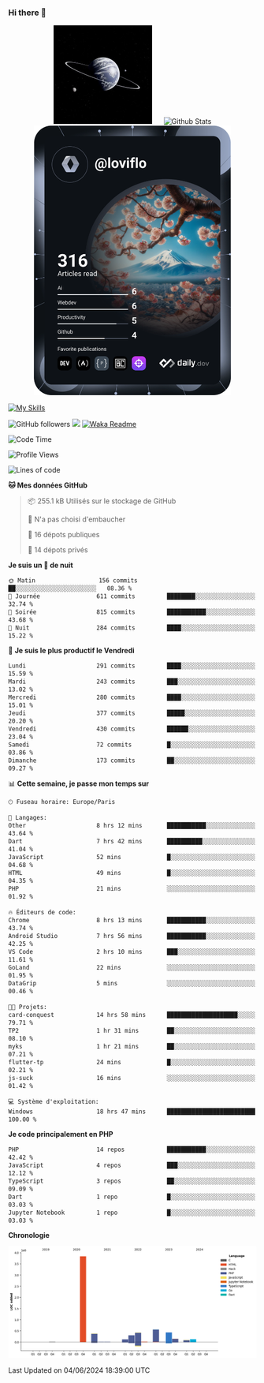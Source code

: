 ### Hi there 👋

<p align="center">
  <img src="https://github.com/Loviflo/Loviflo/blob/main/img/portrait.jpg" alt="Loviflo" height="200" style="margin-right: 20px"/>
  <img src="https://github-readme-stats.vercel.app/api?username=Loviflo&show_icons=true&theme=graywhite" alt="Github Stats" />
  <a href="https://app.daily.dev/loviflo"><img src="https://github.com/loviflo/loviflo/blob/main/devcard.svg" width="400" alt="Loviflo's Dev Card"/></a>
</p>

[![My Skills](https://skillicons.dev/icons?i=php,laravel,symfony,dotnet,cs,nodejs,mysql,postgres,js,ts,html,css,sass,angular,react,electron,docker,webpack,vscode,figma,git,github,gitlab,nginx,postman&perline=5)](https://skillicons.dev)

![GitHub followers](https://img.shields.io/github/followers/Loviflo?label=Follow&style=social)
![](https://visitor-badge.glitch.me/badge?page_id=Loviflo.Loviflo)
[![Waka Readme](https://github.com/Loviflo/Loviflo/actions/workflows/update-stats.yml/badge.svg)](https://github.com/Loviflo/Loviflo/actions/workflows/update-stats.yml)

<!--START_SECTION:waka-->
![Code Time](http://img.shields.io/badge/Code%20Time-2%2C144%20hrs%202%20mins-blue)

![Profile Views](http://img.shields.io/badge/Vues%20du%20profil-0-blue)

![Lines of code](https://img.shields.io/badge/Depuis%20Hello%20World%2C%20j%27ai%20%C3%A9crit-6.4%20million%20Lignes%20de%20code-blue)

**🐱 Mes données GitHub** 

> 📦 255.1 kB Utilisés sur le stockage de GitHub 
 > 
> 🚫 N'a pas choisi d'embaucher
 > 
> 📜 16 dépots publiques 
 > 
> 🔑 14 dépots privés 
 > 
**Je suis un 🦉 de nuit** 

```text
🌞 Matin                  156 commits         ██░░░░░░░░░░░░░░░░░░░░░░░   08.36 % 
🌆 Journée                611 commits         ████████░░░░░░░░░░░░░░░░░   32.74 % 
🌃 Soirée                 815 commits         ███████████░░░░░░░░░░░░░░   43.68 % 
🌙 Nuit                   284 commits         ████░░░░░░░░░░░░░░░░░░░░░   15.22 % 
```
📅 **Je suis le plus productif le Vendredi** 

```text
Lundi                    291 commits         ████░░░░░░░░░░░░░░░░░░░░░   15.59 % 
Mardi                    243 commits         ███░░░░░░░░░░░░░░░░░░░░░░   13.02 % 
Mercredi                 280 commits         ████░░░░░░░░░░░░░░░░░░░░░   15.01 % 
Jeudi                    377 commits         █████░░░░░░░░░░░░░░░░░░░░   20.20 % 
Vendredi                 430 commits         ██████░░░░░░░░░░░░░░░░░░░   23.04 % 
Samedi                   72 commits          █░░░░░░░░░░░░░░░░░░░░░░░░   03.86 % 
Dimanche                 173 commits         ██░░░░░░░░░░░░░░░░░░░░░░░   09.27 % 
```


📊 **Cette semaine, je passe mon temps sur** 

```text
🕑︎ Fuseau horaire: Europe/Paris

💬 Langages: 
Other                    8 hrs 12 mins       ███████████░░░░░░░░░░░░░░   43.64 % 
Dart                     7 hrs 42 mins       ██████████░░░░░░░░░░░░░░░   41.04 % 
JavaScript               52 mins             █░░░░░░░░░░░░░░░░░░░░░░░░   04.68 % 
HTML                     49 mins             █░░░░░░░░░░░░░░░░░░░░░░░░   04.35 % 
PHP                      21 mins             ░░░░░░░░░░░░░░░░░░░░░░░░░   01.92 % 

🔥 Éditeurs de code: 
Chrome                   8 hrs 13 mins       ███████████░░░░░░░░░░░░░░   43.74 % 
Android Studio           7 hrs 56 mins       ███████████░░░░░░░░░░░░░░   42.25 % 
VS Code                  2 hrs 10 mins       ███░░░░░░░░░░░░░░░░░░░░░░   11.61 % 
GoLand                   22 mins             ░░░░░░░░░░░░░░░░░░░░░░░░░   01.95 % 
DataGrip                 5 mins              ░░░░░░░░░░░░░░░░░░░░░░░░░   00.46 % 

🐱‍💻 Projets: 
card-conquest            14 hrs 58 mins      ████████████████████░░░░░   79.71 % 
TP2                      1 hr 31 mins        ██░░░░░░░░░░░░░░░░░░░░░░░   08.10 % 
myks                     1 hr 21 mins        ██░░░░░░░░░░░░░░░░░░░░░░░   07.21 % 
flutter-tp               24 mins             █░░░░░░░░░░░░░░░░░░░░░░░░   02.21 % 
js-suck                  16 mins             ░░░░░░░░░░░░░░░░░░░░░░░░░   01.42 % 

💻 Système d'exploitation: 
Windows                  18 hrs 47 mins      █████████████████████████   100.00 % 
```

**Je code principalement en PHP** 

```text
PHP                      14 repos            ███████████░░░░░░░░░░░░░░   42.42 % 
JavaScript               4 repos             ███░░░░░░░░░░░░░░░░░░░░░░   12.12 % 
TypeScript               3 repos             ██░░░░░░░░░░░░░░░░░░░░░░░   09.09 % 
Dart                     1 repo              █░░░░░░░░░░░░░░░░░░░░░░░░   03.03 % 
Jupyter Notebook         1 repo              █░░░░░░░░░░░░░░░░░░░░░░░░   03.03 % 
```



**Chronologie**

![Lines of Code chart](https://raw.githubusercontent.com/Loviflo/Loviflo/main/assets/bar_graph.png)


 Last Updated on 04/06/2024 18:39:00 UTC
<!--END_SECTION:waka-->
